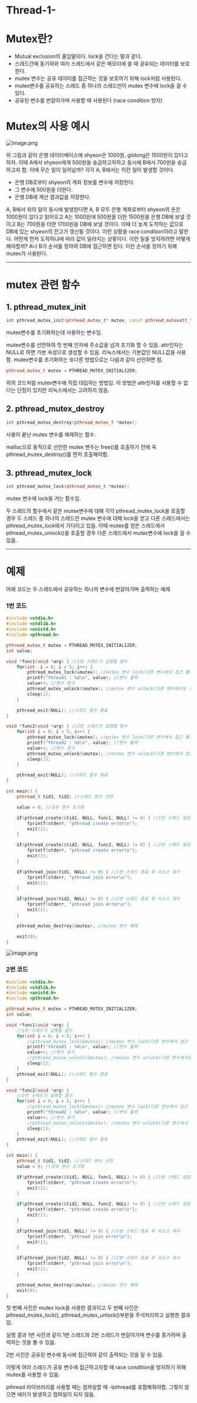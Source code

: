 # Thread-1-
# Mutex란?

- Mutual exclusion의 줄임말이다. lock을 건다는 말과 같다.
- 스레드간에 동기화와 여러 스레드에서 같은 메모리에 쓸 때 공유되는 데이터를 보호한다.
- mutex 변수는 공유 데이터를 접근하는 것을 보호하기 위해 lock처럼 사용된다.
- mutex변수를 공유하는 스레드 중 하나의 스레드만이 mutex 변수에 lock을 걸 수 있다.
- 공유된 변수를 번갈아가며 사용할 때 사용된다 (race condition 방지)

# Mutex의 사용 예시

![image.png](attachment:a4b26516-9c8d-4369-aca5-7c0a05b16ed8:image.png)

위 그림과 같이 은행 데이터베이스에 shyeon은 1000원, gildong은 1500원이 있다고 하자. 이때 A에서 shyeon에게 500원을 송금하고자하고 동시에 B에서 700원을 송금하고자 함. 이때 무슨 일이 일어날까? 각각 A, B에서는 이런 일이 발생할 것이다.

- 은행 DB로부터 shyeon의 계좌 정보를 변수에 저장한다.
- 그 변수에 500원을 더한다.
- 은행 DB에 계산 결과값을 저장한다.

A, B에서 위의 일이 동시에 발생한다면 A, B 모두 은행 계좌로부터 shyeon의 돈은 1000원이 있다고 읽어오고 A는 1000원에 500원을 더한 1500원을 은행 DB에 보낼 것이고 B는 700원을 더한 1700원을 DB에 보낼 것이다. 이때 더 늦게 도착하는 값으로 DB에 있는 shyeon의 잔고가 갱신될 것이다. 이런 상황을 race condition이라고 말한다. 어떤게 먼저 도착하냐에 따라 값이 달라지는 상황이다. 이런 일을 방지하려면 어떻게 해야할까? A나 B가 순서를 정하여 DB에 접근하면 된다. 이런 순서를 정하기 위해 mutex가 사용된다.

---

# mutex 관련 함수

## 1. pthread_mutex_init

```cpp
int pthread_mutex_init(ptrhead_mutex_t* mutex, const pthread_mutexatt_t *attr);
```

mutex변수를 초기화하는데 사용하는 변수임. 

mutex변수를 선언하여 첫 번째 인자에 주소값을 넘겨 초기화 할 수 있음. attr인자는 NULL로 하면 가본 속성으로 생성할 수 있음. 리눅스에서는 기본값인 NULL값을 사용함. mutex변수를 초기화하는 또다른 방법으로는 다음과 같이 선언하면 됨.

```cpp
pthread_mutex_t mutex = PTHREAD_MUTEX_INITIALIZER;
```

위의 코드처럼 mutex변수에 직접 대입하는 방법임. 이 방법은 attr인자를 사용할 수 없다는 단점이 있지만 리눅스에서는 고려하지 않음.

## 2. pthread_mutex_destroy

```cpp
int pthread_mutex_destroy(pthread_mutex_t *mutex);
```

사용이 끝난 mutex 변수를 해제하는 함수. 

malloc으로 동적으로 선언한 mutex 변수는 free()를 호출하기 전에 꼭pthread_mutex_destroy()를 먼저 호출해야함.

## 3. pthread_mutex_lock

```cpp
int pthread_mutex_lock(pthread_mutex_t *mutex);
```

mutex 변수에 lock을 거는 함수임.

두 스레드의 함수에서 같은 mutex변수에 대해 각각 pthread_mutex_lock을 호출할 경우 두 스레드 중 하나의 스레드만 mutex 변수에 대해 lock을 얻고 다른 스레드에서는 pthread_mutex_lock에서 기다리고 있음. 이때 mutex를 얻은 스레드에서 pthread_mutex_unlock()을 호출할 경우 다른 스레드에서 mutex변수에 lock을 걸 수 있음.

---

# 예제

아래 코드는 두 스레드에서 공유하는 하나의 변수에 번갈아가며 출력하는 예제

### 1번 코드

```cpp
#include <stdio.h>
#include <stdlib.h>
#include <unistd.h>
#include <pthread.h>

pthread_mutex_t mutex = PTHREAD_MUTEX_INITIALIZER;
int value;

void *func1(void *arg) { //1번 스레드가 실행할 함수
	for(int  i = 0; i < 5; i++) {
		pthread_mutex_lock(&mutex); //mutex 변수 lock(다른 변수에서 접근 불가능)
		printf("thread1 : %d\n", value); //변수 출력
		value++; //변수 증가
		pthread_mutex_unlock(&mutex); //mutex 변수 unlock(다른 변수에서도 접근 가능)
		sleep(1);
	}

	pthread_exit(NULL); //스레드 함수 종료
}

void *func2(void *arg) { //2번 스레드가 실행할 함수
	for(int i = 0; i < 5; i++) { 
		pthread_mutex_lock(&mutex); //mutex 변수 lock(다른 변수에서 접근 불가능)
		printf("thread2 : %d\n", value); //변수 출력
		value++; //변수 증가
		pthread_mutex_unlock(&mutex); //mutex 변수 unlock(다른 변수에서 접근 가능)
		sleep(1);
	}

	pthread_exit(NULL); //스레드 함수 종료
}

int main() {
	pthread_t tid1, tid2; //스레드 변수 선언

	value = 0; //공유 변수 초기화

	if(pthread_create(&tid1, NULL, func1, NULL) != 0) { //1번 스레드 생성
		fprintf(stderr, "pthread create error\n");
		exit(1);
	}

	if(pthread_create(&tid2, NULL, func2, NULL) != 0) { //2번 스레드 생성
		fprintf(stderr, "pthread create error\n");
		exit(1);
	}

	if(pthread_join(tid1, NULL) != 0) { //1번 스레드 종료 후 리소스 회수
		fprintf(stderr, "pthread join error\n");
		exit(1);
	}

	if(pthread_join(tid2, NULL) != 0) { //2번 스레드 종료 후 리소스 회수
		fprintf(stderr, "pthread join error\n");
		exit(1);
	}

	pthread_mutex_destroy(&mutex); //mutex 변수 해제

	exit(0);
}
```

![image.png](attachment:0e8bbafc-f15d-4166-bd59-17f9cc3fa9ec:b04f37fd-748e-43d0-9258-241670328714.png)

### 2번 코드

```cpp
#include <stdio.h>
#include <stdlib.h>
#include <unistd.h>
#include <pthread.h>

pthread_mutex_t mutex = PTHREAD_MUTEX_INITIALIZER;
int value;

void *func1(void *arg) {
    //1번 스레드가 실행할 함수
    for(int i = 0; i < 5; i++) {
        //pthread_mutex_lock(&mutex); //mutex 변수 lock(다른 변수에서 접근 불가능)
        printf("thread1 : %d\n", value); //변수 출력
        value++; //변수 증가
        //pthread_mutex_unlock(&mutex); //mutex 변수 unlock(다른 변수에서도 접근 가능)
        sleep(1);
    }
    pthread_exit(NULL); //스레드 함수 종료
}

void *func2(void *arg) {
    //2번 스레드가 실행할 함수
    for(int i = 0; i < 5; i++) {
        //pthread_mutex_lock(&mutex); //mutex 변수 lock(다른 변수에서 접근 불가능)
        printf("thread2 : %d\n", value); //변수 출력
        value++; //변수 증가
        //pthread_mutex_unlock(&mutex); //mutex 변수 unlock(다른 변수에서 접근 가능)
        sleep(1);
    }
    pthread_exit(NULL); //스레드 함수 종료
}

int main() {
    pthread_t tid1, tid2; //스레드 변수 선언
    value = 0; //공유 변수 초기화

    if(pthread_create(&tid1, NULL, func1, NULL) != 0) { //1번 스레드 생성
        fprintf(stderr, "pthread create error\n");
        exit(1);
    }

    if(pthread_create(&tid2, NULL, func2, NULL) != 0) { //2번 스레드 생성
        fprintf(stderr, "pthread create error\n");
        exit(1);
    }

    if(pthread_join(tid1, NULL) != 0) { //1번 스레드 종료 후 리소스 회수
        fprintf(stderr, "pthread join error\n");
        exit(1);
    }

    if(pthread_join(tid2, NULL) != 0) { //2번 스레드 종료 후 리소스 회수
        fprintf(stderr, "pthread join error\n");
        exit(1);
    }

    pthread_mutex_destroy(&mutex); //mutex 변수 해제
    exit(0);
}
```

첫 번째 사진은 mutex lock을 사용한 결과이고 두 번째 사진은 pthread_mutex_lock(), pthread_mutex_unlock()부분을 주석처리하고 실행한 결과임. 

실행 결과 1번 사진과 같이 1번 스레드와 2번 스레드가 번갈아가며 변수를 증가하며 출력하는 것을 볼 수 있음.

2번 사진은 공유된 변수에 동시에 접근하여 같이 출력되는 것을 알 수 있음. 

이렇게 여러 스레드가 공유 변수에 접근하고자할 때 race condition을 방지하기 위해 mutex를 사용할 수 있음.

pthread 라이브러리를 사용할 때는 컴파일할 때 -lpthread를 포함해줘야함. 그렇지 않으면 에러가 발생하고 컴파일이 되지 않음.
